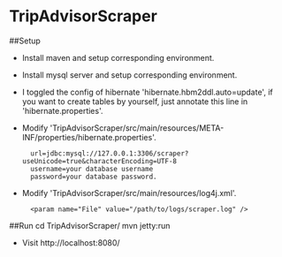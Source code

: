 # TripAdvisorScraper

##Setup

* Install maven and setup corresponding environment.
* Install mysql server and setup corresponding environment.
* I toggled the config of hibernate 'hibernate.hbm2ddl.auto=update', if you want to create tables by yourself, just annotate this line in 'hibernate.properties'.

* Modify 'TripAdvisorScraper/src/main/resources/META-INF/properties/hibernate.properties'.

		url=jdbc:mysql://127.0.0.1:3306/scraper?useUnicode=true&characterEncoding=UTF-8
		username=your database username
		password=your database password.

* Modify 'TripAdvisorScraper/src/main/resources/log4j.xml'.

		<param name="File" value="/path/to/logs/scraper.log" />

##Run
        cd TripAdvisorScraper/
        mvn jetty:run

* Visit http://localhost:8080/




